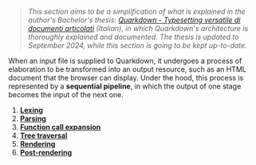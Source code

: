 > *This section aims to be a simplification of what is explained in the author's Bachelor's thesis: [Quarkdown - Typesetting versatile di documenti articolati](https://amslaurea.unibo.it/id/eprint/33690/1/garofalo_giorgio_tesi.pdf) (Italian), in which Quarkdown's architecture is thoroughly explained and documented. The thesis is updated to September 2024, while this section is going to be kept up-to-date.*

When an input file is supplied to Quarkdown, it undergoes a process of elaboration to be transformed into an output resource, such as an HTML document that the browser can display. Under the hood, this process is represented by a **sequential pipeline**, in which the output of one stage becomes the input of the next one.

1. [**Lexing**](pipeline%3A-lexing)
2. [**Parsing**](pipeline%3A-parsing)
3. [**Function call expansion**](pipeline%3A-function-call-expansion)
4. [**Tree traversal**](pipeline%3A-tree-traversal)
5. [**Rendering**](pipeline%3A-rendering)
6. [**Post-rendering**](pipeline%3A-post-rendering)